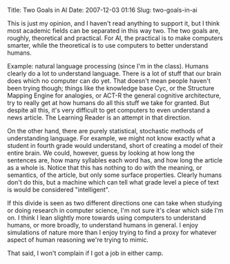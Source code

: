 Title: Two Goals in AI
Date: 2007-12-03 01:16
Slug: two-goals-in-ai

This is just my opinion, and I haven't read anything to support it, but
I think most academic fields can be separated in this way two. The two
goals are, roughly, theoretical and practical. For AI, the practical is
to make computers smarter, while the theoretical is to use computers to
better understand humans.

Example: natural language processing (since I'm in the class). Humans
clearly do a lot to understand language. There is a lot of stuff that
our brain does which no computer can do yet. That doesn't mean people
haven't been trying though; things like the knowledge base Cyc, or the
Structure Mapping Engine for analogies, or ACT-R the general cognitive
architecture, try to really get at how humans do all this stuff we take
for granted. But despite all this, it's very difficult to get computers
to even understand a news article. The Learning Reader is an attempt in
that direction.

On the other hand, there are purely statistical, stochastic methods of
understanding language. For example, we might not know exactly what a
student in fourth grade would understand, short of creating a model of
their entire brain. We could, however, guess by looking at how long the
sentences are, how many syllables each word has, and how long the
article as a whole is. Notice that this has nothing to do with the
meaning, or semantics, of the article, but only some surface properties.
Clearly humans don't do this, but a machine which can tell what grade
level a piece of text is would be considered "intelligent".

If this divide is seen as two different directions one can take when
studying or doing research in computer science, I'm not sure it's clear
which side I'm on. I think I lean slightly more towards using computers
to understand humans, or more broadly, to understand humans in general.
I enjoy simulations of nature more than I enjoy trying to find a proxy
for whatever aspect of human reasoning we're trying to mimic.

That said, I won't complain if I got a job in either camp.

